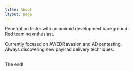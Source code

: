 ```yaml
---
title: About
layout: page
---
```


Penetration tester with an android development background.  
Red teaming enthusiast.  
<br/>
Currently focused on AV/EDR avasion and AD pentesting.
<br/>
Always discovering new payload delivery techniques.

<br/>
The end!
